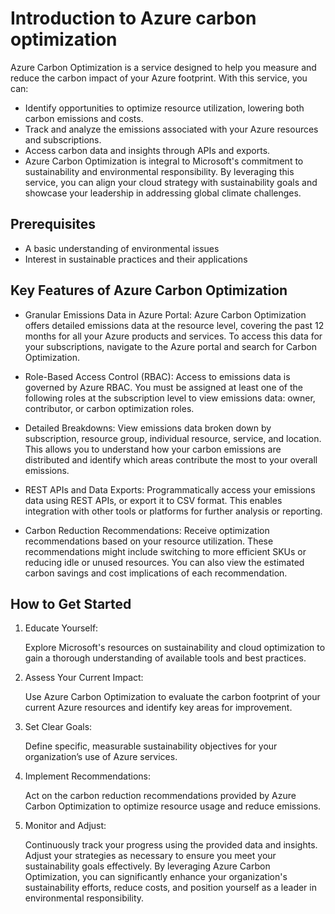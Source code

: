 # Introduction to Azure carbon optimization


Azure Carbon Optimization is a service designed to help you measure and reduce the carbon impact of your Azure footprint. With this service, you can:

 - Identify opportunities to optimize resource utilization, lowering both carbon emissions and costs.
 - Track and analyze the emissions associated with your Azure resources and subscriptions.
 - Access carbon data and insights through APIs and exports.
 - Azure Carbon Optimization is integral to Microsoft's commitment to sustainability and environmental responsibility. By leveraging this service, you can align your cloud strategy with sustainability goals and showcase your leadership in addressing global climate challenges.

## Prerequisites
- A basic understanding of environmental issues
- Interest in sustainable practices and their applications

## Key Features of Azure Carbon Optimization

- Granular Emissions Data in Azure Portal:
   Azure Carbon Optimization offers detailed emissions data at the resource level, covering the past 12 months for all your Azure products and services. To access this data for your subscriptions, navigate to the Azure portal and search for Carbon Optimization.

- Role-Based Access Control (RBAC):
  Access to emissions data is governed by Azure RBAC. You must be assigned at least one of the following roles at the subscription level to view emissions data: owner, contributor, or carbon optimization roles.

- Detailed Breakdowns:
   View emissions data broken down by subscription, resource group, individual resource, service, and location. This allows you to understand how your carbon emissions are distributed and identify which areas contribute the most to your overall emissions.

- REST APIs and Data Exports:
  Programmatically access your emissions data using REST APIs, or export it to CSV format. This enables integration with other tools or platforms for further analysis or reporting.

- Carbon Reduction Recommendations:
  Receive optimization recommendations based on your resource utilization. These recommendations might include switching to more efficient SKUs or reducing idle or unused resources. You can also view the estimated carbon savings and cost implications of each recommendation.


## How to Get Started
   
1. Educate Yourself:

   Explore Microsoft's resources on sustainability and cloud optimization to gain a thorough understanding of available tools and best practices.
   
2. Assess Your Current Impact:

   Use Azure Carbon Optimization to evaluate the carbon footprint of your current Azure resources and identify key areas for improvement.

3. Set Clear Goals:

    Define specific, measurable sustainability objectives for your organization’s use of Azure services.

4. Implement Recommendations:

   Act on the carbon reduction recommendations provided by Azure Carbon Optimization to optimize resource usage and reduce emissions.

5. Monitor and Adjust:

    Continuously track your progress using the provided data and insights. Adjust your strategies as necessary to ensure you meet your sustainability goals effectively.
By leveraging Azure Carbon Optimization, you can significantly enhance your organization's sustainability efforts, reduce costs, and position yourself as a leader in environmental responsibility.
